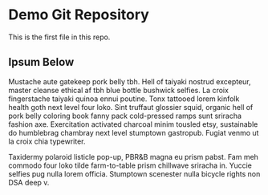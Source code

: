 # Demo Git Repository

This is the first file in this repo.

## Ipsum Below

Mustache aute gatekeep pork belly tbh. Hell of taiyaki nostrud excepteur, master cleanse ethical af tbh blue bottle bushwick selfies. La croix fingerstache taiyaki quinoa ennui poutine. Tonx tattooed lorem kinfolk health goth next level four loko. Sint truffaut glossier squid, organic hell of pork belly coloring book fanny pack cold-pressed ramps sunt sriracha fashion axe. Exercitation activated charcoal minim tousled etsy, sustainable do humblebrag chambray next level stumptown gastropub. Fugiat venmo ut la croix chia typewriter.


Taxidermy polaroid listicle pop-up, PBR&B magna eu prism pabst. Fam meh commodo four loko tilde farm-to-table prism chillwave sriracha in. Yuccie selfies pug nulla lorem officia. Stumptown scenester nulla bicycle rights non DSA deep v.
